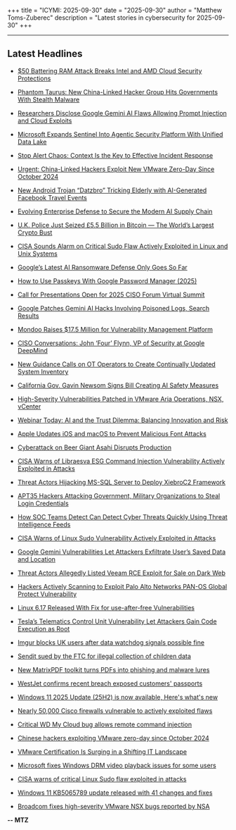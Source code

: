 +++
title = "ICYMI: 2025-09-30"
date = "2025-09-30"
author = "Matthew Toms-Zuberec"
description = "Latest stories in cybersecurity for 2025-09-30"
+++

---------------------------------------------------------------------------
## Latest Headlines
- [$50 Battering RAM Attack Breaks Intel and AMD Cloud Security Protections](https://thehackernews.com/2025/10/50-battering-ram-attack-breaks-intel.html)

- [Phantom Taurus: New China-Linked Hacker Group Hits Governments With Stealth Malware](https://thehackernews.com/2025/09/phantom-taurus-new-china-linked-hacker.html)

- [Researchers Disclose Google Gemini AI Flaws Allowing Prompt Injection and Cloud Exploits](https://thehackernews.com/2025/09/researchers-disclose-google-gemini-ai.html)

- [Microsoft Expands Sentinel Into Agentic Security Platform With Unified Data Lake](https://thehackernews.com/2025/09/microsoft-expands-sentinel-into-agentic.html)

- [Stop Alert Chaos: Context Is the Key to Effective Incident Response](https://thehackernews.com/2025/09/stop-alert-chaos-context-is-key-to.html)

- [Urgent: China-Linked Hackers Exploit New VMware Zero-Day Since October 2024](https://thehackernews.com/2025/09/urgent-china-linked-hackers-exploit-new.html)

- [New Android Trojan “Datzbro” Tricking Elderly with AI-Generated Facebook Travel Events](https://thehackernews.com/2025/09/new-android-trojan-datzbro-tricking.html)

- [Evolving Enterprise Defense to Secure the Modern AI Supply Chain](https://thehackernews.com/2025/09/evolving-enterprise-defense-to-secure.html)

- [U.K. Police Just Seized £5.5 Billion in Bitcoin — The World’s Largest Crypto Bust](https://thehackernews.com/2025/09/uk-police-just-seized-55-billion-in.html)

- [CISA Sounds Alarm on Critical Sudo Flaw Actively Exploited in Linux and Unix Systems](https://thehackernews.com/2025/09/cisa-sounds-alarm-on-critical-sudo-flaw.html)

- [Google’s Latest AI Ransomware Defense Only Goes So Far](https://www.wired.com/story/googles-latest-ai-ransomware-defense-only-goes-so-far/)

- [How to Use Passkeys With Google Password Manager (2025)](https://www.wired.com/story/how-to-use-google-passkeys/)

- [Call for Presentations Open for 2025 CISO Forum Virtual Summit](https://www.securityweek.com/call-for-presentations-open-for-2025-ciso-forum-virtual-summit/)

- [Google Patches Gemini AI Hacks Involving Poisoned Logs, Search Results](https://www.securityweek.com/google-patches-gemini-ai-hacks-involving-poisoned-logs-search-results/)

- [Mondoo Raises $17.5 Million for Vulnerability Management Platform](https://www.securityweek.com/mondoo-raises-17-5-million-for-vulnerability-management-platform/)

- [CISO Conversations: John ‘Four’ Flynn, VP of Security at Google DeepMind](https://www.securityweek.com/ciso-conversations-john-four-flynn-vp-of-security-at-google-deepmind/)

- [New Guidance Calls on OT Operators to Create Continually Updated System Inventory](https://www.securityweek.com/new-guidance-calls-on-ot-operators-to-create-continually-updated-system-inventory/)

- [California Gov. Gavin Newsom Signs Bill Creating AI Safety Measures](https://www.securityweek.com/california-gov-gavin-newsom-signs-bill-creating-ai-safety-measures/)

- [High-Severity Vulnerabilities Patched in VMware Aria Operations, NSX, vCenter](https://www.securityweek.com/high-severity-vulnerabilities-patched-in-vmware-aria-operations-nsx-vcenter/)

- [Webinar Today: AI and the Trust Dilemma: Balancing Innovation and Risk](https://www.securityweek.com/webinar-today-ai-and-the-trust-dilemma-balancing-innovation-and-risk/)

- [Apple Updates iOS and macOS to Prevent Malicious Font Attacks](https://www.securityweek.com/apple-updates-ios-and-macos-to-prevent-malicious-font-attacks/)

- [Cyberattack on Beer Giant Asahi Disrupts Production](https://www.securityweek.com/cyberattack-on-beer-giant-asahi-disrupts-production/)

- [CISA Warns of Libraesva ESG Command Injection Vulnerability Actively Exploited in Attacks](https://cybersecuritynews.com/cisa-warns-of-libraesva-esg-command-injection-vulnerability/)

- [Threat Actors Hijacking MS-SQL Server to Deploy XiebroC2 Framework](https://cybersecuritynews.com/threat-actors-hijacking-ms-sql-server/)

- [APT35 Hackers Attacking Government, Military Organizations to Steal Login Credentials](https://cybersecuritynews.com/apt35-hackers-attacking-government-military-organizations/)

- [How SOC Teams Detect Can Detect Cyber Threats Quickly Using Threat Intelligence Feeds](https://cybersecuritynews.com/soc-cyber-threat-detection/)

- [CISA Warns of Linux Sudo Vulnerability Actively Exploited in Attacks](https://cybersecuritynews.com/cisa-linux-sudo-vulnerability/)

- [Google Gemini Vulnerabilities Let Attackers Exfiltrate User’s Saved Data and Location](https://cybersecuritynews.com/google-gemini-vulnerabilities/)

- [Threat Actors Allegedly Listed Veeam RCE Exploit for Sale on Dark Web](https://cybersecuritynews.com/threat-actors-allegedly-listed-veeam-rce-exploit/)

- [Hackers Actively Scanning to Exploit Palo Alto Networks PAN-OS Global Protect Vulnerability](https://cybersecuritynews.com/pan-os-global-protect-vulnerability/)

- [Linux 6.17 Released With Fix for use-after-free Vulnerabilities](https://cybersecuritynews.com/linux-6-17-released/)

- [Tesla’s Telematics Control Unit Vulnerability Let Attackers Gain Code Execution as Root](https://cybersecuritynews.com/teslas-telematics-control-unit-vulnerability/)

- [Imgur blocks UK users after data watchdog signals possible fine](https://www.bleepingcomputer.com/news/technology/imgur-blocks-uk-users-after-data-watchdog-signals-possible-fine/)

- [Sendit sued by the FTC for illegal collection of children data](https://www.bleepingcomputer.com/news/legal/sendit-sued-by-the-ftc-for-illegal-collection-of-children-data/)

- [New MatrixPDF toolkit turns PDFs into phishing and malware lures](https://www.bleepingcomputer.com/news/security/new-matrixpdf-toolkit-turns-pdfs-into-phishing-and-malware-lures/)

- [WestJet confirms recent breach exposed customers' passports](https://www.bleepingcomputer.com/news/security/westjet-confirms-recent-breach-exposed-customers-passports/)

- [Windows 11 2025 Update (25H2) is now available, Here's what's new](https://www.bleepingcomputer.com/news/microsoft/windows-11-2025-update-25h2-is-now-available-heres-whats-new/)

- [Nearly 50,000 Cisco firewalls vulnerable to actively exploited flaws](https://www.bleepingcomputer.com/news/security/nearly-50-000-cisco-firewalls-vulnerable-to-actively-exploited-flaws/)

- [Critical WD My Cloud bug allows remote command injection](https://www.bleepingcomputer.com/news/security/critical-wd-my-cloud-bug-allows-remote-command-injection/)

- [Chinese hackers exploiting VMware zero-day since October 2024](https://www.bleepingcomputer.com/news/security/chinese-hackers-exploiting-vmware-zero-day-since-october-2024/)

- [VMware Certification Is Surging in a Shifting IT Landscape](https://www.bleepingcomputer.com/news/security/vmware-certification-is-surging-in-a-shifting-it-landscape/)

- [Microsoft fixes Windows DRM video playback issues for some users](https://www.bleepingcomputer.com/news/microsoft/microsoft-drm-video-playback-issues-now-partially-resolved/)

- [CISA warns of critical Linux Sudo flaw exploited in attacks](https://www.bleepingcomputer.com/news/security/cisa-warns-of-critical-linux-sudo-flaw-exploited-in-attacks/)

- [Windows 11 KB5065789 update released with 41 changes and fixes](https://www.bleepingcomputer.com/news/microsoft/windows-11-kb5065789-update-released-with-41-changes-and-fixes/)

- [Broadcom fixes high-severity VMware NSX bugs reported by NSA](https://www.bleepingcomputer.com/news/security/broadcom-fixes-high-severity-vmware-nsx-bugs-reported-by-nsa/)

**-- MTZ**